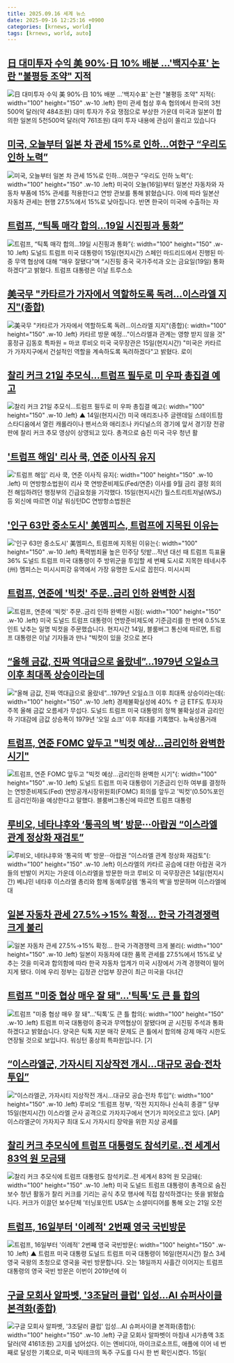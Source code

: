 ```yaml
---
title: 2025.09.16 세계 뉴스
date: 2025-09-16 12:25:16 +0900
categories: [krnews, world]
tags: [krnews, world, auto]
---
```

## [日 대미투자 수익 美 90%·日 10% 배분 …'백지수표' 논란 "불평등 조약" 지적](https://n.news.naver.com/mnews/article/374/0000463525)

![日 대미투자 수익 美 90%·日 10% 배분 …'백지수표' 논란 "불평등 조약" 지적](https://mimgnews.pstatic.net/image/origin/374/2025/09/16/463525.jpg?type=nf220_150){: width="100" height="150" .w-10 .left}
한미 관세 협상 후속 협의에서 한국의 3천500억 달러(약 484조원) 대미 투자가 주요 쟁점으로 부상한 가운데 미국과 일본이 합의한 일본의 5천500억 달러(약 761조원) 대미 투자 내용에 관심이 쏠리고 있습니다

## [미국, 오늘부터 일본 차 관세 15%로 인하…여한구 “우리도 인하 노력”](https://n.news.naver.com/mnews/article/056/0012030017)

![미국, 오늘부터 일본 차 관세 15%로 인하…여한구 “우리도 인하 노력”](https://mimgnews.pstatic.net/image/origin/056/2025/09/16/12030017.jpg?type=nf220_150){: width="100" height="150" .w-10 .left}
미국이 오늘(16일)부터 일본산 자동차와 자동차 부품에 15% 관세를 적용한다고 연방 관보를 통해 밝혔습니다. 이에 따라 일본산 자동차 관세는 현행 27.5%에서 15%로 낮아집니다. 반면 한국이 미국에 수출하는 자

## [트럼프, “틱톡 매각 합의…19일 시진핑과 통화”](https://n.news.naver.com/mnews/article/025/0003469344)

![트럼프, “틱톡 매각 합의…19일 시진핑과 통화”](https://mimgnews.pstatic.net/image/origin/025/2025/09/16/3469344.jpg?type=nf220_150){: width="100" height="150" .w-10 .left}
도널드 트럼프 미국 대통령이 15일(현지시간) 스페인 마드리드에서 진행된 미·중 무역 협상에 대해 “매우 잘됐다”며 “시진핑 중국 국가주석과 오는 금요일(19일) 통화하겠다”고 밝혔다. 트럼프 대통령은 이날 트루스소

## [美국무 "카타르가 가자에서 역할하도록 독려…이스라엘 지지"(종합)](https://n.news.naver.com/mnews/article/001/0015627781)

![美국무 "카타르가 가자에서 역할하도록 독려…이스라엘 지지"(종합)](https://mimgnews.pstatic.net/image/origin/001/2025/09/16/15627781.jpg?type=nf220_150){: width="100" height="150" .w-10 .left}
카타르 방문 예정…"이스라엘과 관계는 영향 받지 않을 것" 홍정규 김동호 특파원 = 마코 루비오 미국 국무장관은 15일(현지시간) "미국은 카타르가 가자지구에서 건설적인 역할을 계속하도록 독려하겠다"고 밝혔다. 로이

## [찰리 커크 21일 추모식…트럼프 필두로 미 우파 총집결 예고](https://n.news.naver.com/mnews/article/055/0001292534)

![찰리 커크 21일 추모식…트럼프 필두로 미 우파 총집결 예고](https://mimgnews.pstatic.net/image/origin/055/2025/09/15/1292534.jpg?type=nf220_150){: width="100" height="150" .w-10 .left}
▲ 14일(현지시간) 미국 애리조나주 글렌데일 스테이트팜 스타디움에서 열린 캐롤라이나 팬서스와 애리조나 카디널스의 경기에 앞서 경기장 전광판에 찰리 커크 추모 영상이 상영되고 있다. 총격으로 숨진 미국 극우 청년 활

## ['트럼프 해임' 리사 쿡, 연준 이사직 유지](https://n.news.naver.com/mnews/article/018/0006116821)

!['트럼프 해임' 리사 쿡, 연준 이사직 유지](https://mimgnews.pstatic.net/image/origin/018/2025/09/16/6116821.jpg?type=nf220_150){: width="100" height="150" .w-10 .left}
미 연방항소법원이 리사 쿡 연방준비제도(Fed/연준) 이사를 9월 금리 결정 회의 전 해임하려던 행정부의 긴급요청을 기각했다. 15일(현지시간) 월스트리트저널(WSJ) 등 외신에 따르면 이날 워싱턴DC 연방항소법원은

## ['인구 63만 중소도시' 美멤피스, 트럼프에 지목된 이유는](https://n.news.naver.com/mnews/article/001/0015628575)

!['인구 63만 중소도시' 美멤피스, 트럼프에 지목된 이유는](https://mimgnews.pstatic.net/image/origin/001/2025/09/16/15628575.jpg?type=nf220_150){: width="100" height="150" .w-10 .left}
폭력범죄율 높은 민주당 텃밭…작년 대선 때 트럼프 득표율 36% 도널드 트럼프 미국 대통령이 주 방위군을 투입할 세 번째 도시로 지목한 테네시주(州) 멤피스는 미시시피강 유역에서 가장 유명한 도시로 꼽힌다. 미시시피

## [트럼프, 연준에 '빅컷' 주문‥금리 인하 완벽한 시점](https://n.news.naver.com/mnews/article/214/0001449300)

![트럼프, 연준에 '빅컷' 주문‥금리 인하 완벽한 시점](https://mimgnews.pstatic.net/image/origin/214/2025/09/15/1449300.jpg?type=nf220_150){: width="100" height="150" .w-10 .left}
미국 도널드 트럼프 대통령이 연방준비제도에 기준금리를 한 번에 0.5%포인트 낮추는 일명 빅컷을 주문했습니다. 현지시간 14일, 블룸버그 통신에 따르면, 트럼프 대통령은 이날 기자들과 만나 "빅컷이 있을 것으로 본다

## [“올해 금값, 진짜 역대급으로 올랐네”…1979년 오일쇼크 이후 최대폭 상승이라는데](https://n.news.naver.com/mnews/article/009/0005559167)

![“올해 금값, 진짜 역대급으로 올랐네”…1979년 오일쇼크 이후 최대폭 상승이라는데](https://mimgnews.pstatic.net/image/origin/009/2025/09/16/5559167.jpg?type=nf220_150){: width="100" height="150" .w-10 .left}
경제불확실성에 40% ↑ 금 ETF도 투자자 주목 올해 금값 오름세가 무섭다. 도널드 트럼프 미국 대통령의 정책 불확실성과 금리인하 기대감에 금값 상승폭이 1979년 ‘오일 쇼크’ 이후 최대를 기록했다. 뉴욕상품거래

## [트럼프, 연준 FOMC 앞두고 "빅컷 예상…금리인하 완벽한 시기"](https://n.news.naver.com/mnews/article/421/0008486808)

![트럼프, 연준 FOMC 앞두고 "빅컷 예상…금리인하 완벽한 시기"](https://mimgnews.pstatic.net/image/origin/421/2025/09/15/8486808.jpg?type=nf220_150){: width="100" height="150" .w-10 .left}
도널드 트럼프 미국 대통령이 기준금리 인하 여부를 결정하는 연방준비제도(Fed) 연방공개시장위원회(FOMC) 회의를 앞두고 '빅컷'(0.50%포인트 금리인하)을 예상한다고 말했다. 블룸버그통신에 따르면 트럼프 대통령

## [루비오, 네타냐후와 ‘통곡의 벽’ 방문···아랍권 “이스라엘 관계 정상화 재검토”](https://n.news.naver.com/mnews/article/032/0003396547)

![루비오, 네타냐후와 ‘통곡의 벽’ 방문···아랍권 “이스라엘 관계 정상화 재검토”](https://mimgnews.pstatic.net/image/origin/032/2025/09/15/3396547.jpg?type=nf220_150){: width="100" height="150" .w-10 .left}
이스라엘의 카타르 공습에 대한 아랍권 국가들의 반발이 커지는 가운데 이스라엘을 방문한 마코 루비오 미 국무장관은 14일(현지시간) 베냐민 네타후 이스라엘 총리와 함께 동예루살렘 ‘통곡의 벽’을 방문하며 이스라엘에 대

## [일본 자동차 관세 27.5%→15% 확정… 한국 가격경쟁력 크게 불리](https://n.news.naver.com/mnews/article/082/0001345039)

![일본 자동차 관세 27.5%→15% 확정… 한국 가격경쟁력 크게 불리](https://mimgnews.pstatic.net/image/origin/082/2025/09/16/1345039.jpg?type=nf220_150){: width="100" height="150" .w-10 .left}
일본이 자동차에 대한 품목 관세를 27.5%에서 15%로 낮추는 것을 미국과 합의함에 따라 한국 자동차 업계가 미국 시장에서 가격 경쟁력이 떨어지게 됐다. 이에 우리 정부는 김정관 산업부 장관이 최근 미국을 다녀간

## [트럼프 "미중 협상 매우 잘 돼"...'틱톡'도 큰 틀 합의](https://n.news.naver.com/mnews/article/052/0002247621)

![트럼프 "미중 협상 매우 잘 돼"...'틱톡'도 큰 틀 합의](https://mimgnews.pstatic.net/image/origin/052/2025/09/16/2247621.jpg?type=nf220_150){: width="100" height="150" .w-10 .left}
트럼프 미국 대통령이 중국과 무역협상이 잘됐다며 곧 시진핑 주석과 통화하겠다고 밝혔습니다. 양국은 틱톡 지분 매각 문제도 큰 틀에서 합의해 강제 매각 시한도 연장될 것으로 보입니다. 워싱턴 홍상희 특파원입니다. [기

## [“이스라엘군, 가자시티 지상작전 개시…대규모 공습·전차 투입”](https://n.news.naver.com/mnews/article/016/0002529554)

![“이스라엘군, 가자시티 지상작전 개시…대규모 공습·전차 투입”](https://mimgnews.pstatic.net/image/origin/016/2025/09/16/2529554.jpg?type=nf220_150){: width="100" height="150" .w-10 .left}
루비오 “트럼프 정부, ‘작전 지지하나 신속히 종결’” 당부 15일(현지시간) 이스라엘 군사 공격으로 가자지구에서 연기가 피어오르고 있다. [AP] 이스라엘군이 가자지구 최대 도시 가자시티 장악을 위한 지상 공세를

## [찰리 커크 추모식에 트럼프 대통령도 참석키로‥전 세계서 83억 원 모금돼](https://n.news.naver.com/mnews/article/214/0001449334)

![찰리 커크 추모식에 트럼프 대통령도 참석키로‥전 세계서 83억 원 모금돼](https://mimgnews.pstatic.net/image/origin/214/2025/09/15/1449334.jpg?type=nf220_150){: width="100" height="150" .w-10 .left}
미국 도널드 트럼프 대통령이 총격으로 숨진 보수 청년 활동가 찰리 커크를 기리는 공식 추모 행사에 직접 참석하겠다는 뜻을 밝혔습니다. 커크가 이끌던 보수단체 '터닝포인트 USA'는 소셜미디어를 통해 오는 21일 오전

## [트럼프, 16일부터 '이례적' 2번째 영국 국빈방문](https://n.news.naver.com/mnews/article/055/0001292700)

![트럼프, 16일부터 '이례적' 2번째 영국 국빈방문](https://mimgnews.pstatic.net/image/origin/055/2025/09/16/1292700.jpg?type=nf220_150){: width="100" height="150" .w-10 .left}
▲ 트럼프 미국 대통령 도널드 트럼프 미국 대통령이 16일(현지시간) 찰스 3세 영국 국왕의 초청으로 영국을 국빈 방문합니다. 오는 18일까지 사흘간 이어지는 트럼프 대통령의 영국 국빈 방문은 이번이 2019년에 이

## [구글 모회사 알파벳, '3조달러 클럽' 입성…AI 슈퍼사이클 본격화(종합)](https://n.news.naver.com/mnews/article/018/0006116502)

![구글 모회사 알파벳, '3조달러 클럽' 입성…AI 슈퍼사이클 본격화(종합)](https://mimgnews.pstatic.net/image/origin/018/2025/09/16/6116502.jpg?type=nf220_150){: width="100" height="150" .w-10 .left}
구글 모회사 알파벳이 마침내 시가총액 3조달러(약 4161조원) 고지를 넘어섰다. 이는 엔비디아, 마이크로소프트, 애플에 이어 네 번째로 달성한 기록으로, 미국 빅테크의 독주 구도를 다시 한 번 확인시켰다. 15일(

